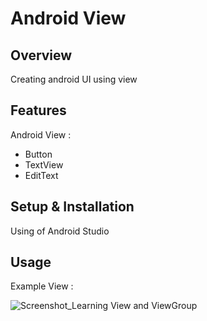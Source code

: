 # Android View

## Overview
Creating android UI using view

## Features
Android View :
- Button
- TextView
- EditText

## Setup & Installation 
Using of Android Studio

## Usage
Example View :

![Screenshot_Learning View and ViewGroup](https://user-images.githubusercontent.com/56164259/68088598-59b20f80-fe93-11e9-852d-100761101929.png)
